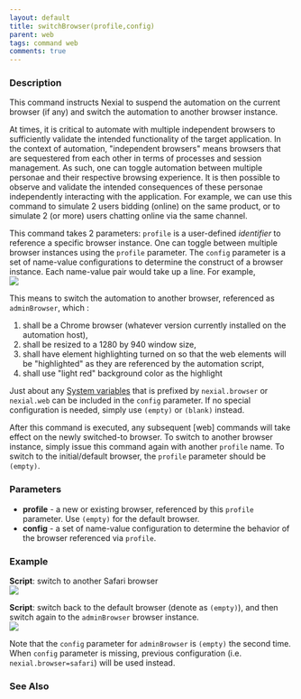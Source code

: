 ```yaml
---
layout: default
title: switchBrowser(profile,config)
parent: web
tags: command web
comments: true
---
```


### Description
This command instructs Nexial to suspend the automation on the current browser (if any) and switch the automation to 
another browser instance. 

At times, it is critical to automate with multiple independent browsers to sufficiently validate the intended 
functionality of the target application. In the context of automation, "independent browsers" means browsers that are 
sequestered from each other in terms of processes and session management. As such, one can toggle automation between
multiple personae and their respective browsing experience. It is then possible to observe and validate the intended
consequences of these personae independently interacting with the application. For example, we can use this command to
simulate 2 users bidding (online) on the same product, or to simulate 2 (or more) users chatting online via the same
channel.

This command takes 2 parameters: `profile` is a user-defined _identifier_ to reference a specific browser instance. 
One can toggle between multiple browser instances using the `profile` parameter. The `config` parameter is a set of
name-value configurations to determine the construct of a browser instance. Each name-value pair would take up a line. 
For example,<br/>
![](image/switchBrowser_01.png)

This means to switch the automation to another browser, referenced as `adminBrowser`, which :
1. shall be a Chrome browser (whatever version currently installed on the automation host),
2. shall be resized to a 1280 by 940 window size,
3. shall have element highlighting turned on so that the web elements will be "highlighted" as they are referenced by 
   the automation script,
4. shall use "light red" background color as the highlight

Just about any [System variables](../../systemvars/) that is prefixed by `nexial.browser` or `nexial.web` can be 
included in the `config` parameter. If no special configuration is needed, simply use `(empty)` or `(blank)` instead.

After this command is executed, any subsequent [web] commands will take effect on the newly switched-to browser. To 
switch to another browser instance, simply issue this command again with another `profile` name. To switch to the 
initial/default browser, the `profile` parameter should be `(empty)`.


### Parameters
- **profile** - a new or existing browser, referenced by this `profile` parameter. Use `(empty)` for the default browser.
- **config** - a set of name-value configuration to determine the behavior of the browser referenced via `profile`.


### Example
**Script**: switch to another Safari browser<br/>
![](image/switchBrowser_02.png)

**Script**: switch back to the default browser (denote as `(empty)`), and then switch again to the `adminBrowser` 
browser instance.<br/>
![](image/switchBrowser_03.png)

Note that the `config` parameter for `adminBrowser` is `(empty)` the second time. When `config` parameter is missing,
previous configuration (i.e. `nexial.browser=safari`) will be used instead.


### See Also

